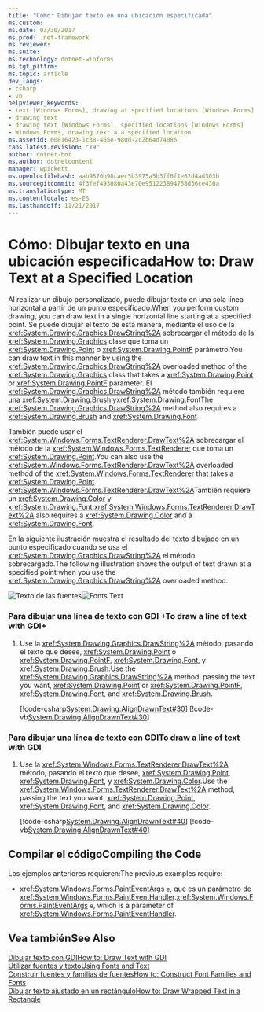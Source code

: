 ```yaml
---
title: "Cómo: Dibujar texto en una ubicación especificada"
ms.custom: 
ms.date: 03/30/2017
ms.prod: .net-framework
ms.reviewer: 
ms.suite: 
ms.technology: dotnet-winforms
ms.tgt_pltfrm: 
ms.topic: article
dev_langs:
- csharp
- vb
helpviewer_keywords:
- text [Windows Forms], drawing at specified locations [Windows Forms]
- drawing text
- drawing text [Windows Forms], specified locations [Windows Forms]
- Windows Forms, drawing text a a specified location
ms.assetid: 60816423-1c38-465e-980d-2c2b64d74086
caps.latest.revision: "19"
author: dotnet-bot
ms.author: dotnetcontent
manager: wpickett
ms.openlocfilehash: aab9570b98caec5b3975a5b3ff6f1e62d4ad303b
ms.sourcegitcommit: 4f3fef493080a43e70e951223894768d36ce430a
ms.translationtype: MT
ms.contentlocale: es-ES
ms.lasthandoff: 11/21/2017
---
```

# <a name="how-to-draw-text-at-a-specified-location"></a><span data-ttu-id="ca14a-102">Cómo: Dibujar texto en una ubicación especificada</span><span class="sxs-lookup"><span data-stu-id="ca14a-102">How to: Draw Text at a Specified Location</span></span>
<span data-ttu-id="ca14a-103">Al realizar un dibujo personalizado, puede dibujar texto en una sola línea horizontal a partir de un punto especificado.</span><span class="sxs-lookup"><span data-stu-id="ca14a-103">When you perform custom drawing, you can draw text in a single horizontal line starting at a specified point.</span></span> <span data-ttu-id="ca14a-104">Se puede dibujar el texto de esta manera, mediante el uso de la <xref:System.Drawing.Graphics.DrawString%2A> sobrecargar el método de la <xref:System.Drawing.Graphics> clase que toma un <xref:System.Drawing.Point> o <xref:System.Drawing.PointF> parámetro.</span><span class="sxs-lookup"><span data-stu-id="ca14a-104">You can draw text in this manner by using the <xref:System.Drawing.Graphics.DrawString%2A> overloaded method of the <xref:System.Drawing.Graphics> class that takes a <xref:System.Drawing.Point> or <xref:System.Drawing.PointF> parameter.</span></span> <span data-ttu-id="ca14a-105">El <xref:System.Drawing.Graphics.DrawString%2A> método también requiere una <xref:System.Drawing.Brush> y<xref:System.Drawing.Font></span><span class="sxs-lookup"><span data-stu-id="ca14a-105">The <xref:System.Drawing.Graphics.DrawString%2A> method also requires a <xref:System.Drawing.Brush> and <xref:System.Drawing.Font></span></span>  
  
 <span data-ttu-id="ca14a-106">También puede usar el <xref:System.Windows.Forms.TextRenderer.DrawText%2A> sobrecargar el método de la <xref:System.Windows.Forms.TextRenderer> que toma un <xref:System.Drawing.Point>.</span><span class="sxs-lookup"><span data-stu-id="ca14a-106">You can also use the <xref:System.Windows.Forms.TextRenderer.DrawText%2A> overloaded method of the <xref:System.Windows.Forms.TextRenderer> that takes a <xref:System.Drawing.Point>.</span></span> <span data-ttu-id="ca14a-107"><xref:System.Windows.Forms.TextRenderer.DrawText%2A>También requiere un <xref:System.Drawing.Color> y <xref:System.Drawing.Font>.</span><span class="sxs-lookup"><span data-stu-id="ca14a-107"><xref:System.Windows.Forms.TextRenderer.DrawText%2A> also requires a <xref:System.Drawing.Color> and a <xref:System.Drawing.Font>.</span></span>  
  
 <span data-ttu-id="ca14a-108">En la siguiente ilustración muestra el resultado del texto dibujado en un punto especificado cuando se usa el <xref:System.Drawing.Graphics.DrawString%2A> el método sobrecargado.</span><span class="sxs-lookup"><span data-stu-id="ca14a-108">The following illustration shows the output of text drawn at a specified point when you use the <xref:System.Drawing.Graphics.DrawString%2A> overloaded method.</span></span>  
  
 <span data-ttu-id="ca14a-109">![Texto de las fuentes](../../../../docs/framework/winforms/advanced/media/csfontstext1.png "csfontstext1")</span><span class="sxs-lookup"><span data-stu-id="ca14a-109">![Fonts Text](../../../../docs/framework/winforms/advanced/media/csfontstext1.png "csfontstext1")</span></span>  
  
### <a name="to-draw-a-line-of-text-with-gdi"></a><span data-ttu-id="ca14a-110">Para dibujar una línea de texto con GDI +</span><span class="sxs-lookup"><span data-stu-id="ca14a-110">To draw a line of text with GDI+</span></span>  
  
1.  <span data-ttu-id="ca14a-111">Use la <xref:System.Drawing.Graphics.DrawString%2A> método, pasando el texto que desee, <xref:System.Drawing.Point> o <xref:System.Drawing.PointF>, <xref:System.Drawing.Font>, y <xref:System.Drawing.Brush>.</span><span class="sxs-lookup"><span data-stu-id="ca14a-111">Use the <xref:System.Drawing.Graphics.DrawString%2A> method, passing the text you want, <xref:System.Drawing.Point> or <xref:System.Drawing.PointF>, <xref:System.Drawing.Font>, and <xref:System.Drawing.Brush>.</span></span>  
  
     [!code-csharp[System.Drawing.AlignDrawnText#30](../../../../samples/snippets/csharp/VS_Snippets_Winforms/System.Drawing.AlignDrawnText/CS/Form1.cs#30)]
     [!code-vb[System.Drawing.AlignDrawnText#30](../../../../samples/snippets/visualbasic/VS_Snippets_Winforms/System.Drawing.AlignDrawnText/VB/Form1.vb#30)]  
  
### <a name="to-draw-a-line-of-text-with-gdi"></a><span data-ttu-id="ca14a-112">Para dibujar una línea de texto con GDI</span><span class="sxs-lookup"><span data-stu-id="ca14a-112">To draw a line of text with GDI</span></span>  
  
1.  <span data-ttu-id="ca14a-113">Use la <xref:System.Windows.Forms.TextRenderer.DrawText%2A> método, pasando el texto que desee, <xref:System.Drawing.Point>, <xref:System.Drawing.Font>, y <xref:System.Drawing.Color>.</span><span class="sxs-lookup"><span data-stu-id="ca14a-113">Use the <xref:System.Windows.Forms.TextRenderer.DrawText%2A> method, passing the text you want, <xref:System.Drawing.Point>, <xref:System.Drawing.Font>, and <xref:System.Drawing.Color>.</span></span>  
  
     [!code-csharp[System.Drawing.AlignDrawnText#40](../../../../samples/snippets/csharp/VS_Snippets_Winforms/System.Drawing.AlignDrawnText/CS/Form1.cs#40)]
     [!code-vb[System.Drawing.AlignDrawnText#40](../../../../samples/snippets/visualbasic/VS_Snippets_Winforms/System.Drawing.AlignDrawnText/VB/Form1.vb#40)]  
  
## <a name="compiling-the-code"></a><span data-ttu-id="ca14a-114">Compilar el código</span><span class="sxs-lookup"><span data-stu-id="ca14a-114">Compiling the Code</span></span>  
 <span data-ttu-id="ca14a-115">Los ejemplos anteriores requieren:</span><span class="sxs-lookup"><span data-stu-id="ca14a-115">The previous examples require:</span></span>  
  
-   <span data-ttu-id="ca14a-116"><xref:System.Windows.Forms.PaintEventArgs>  `e`, que es un parámetro de <xref:System.Windows.Forms.PaintEventHandler>.</span><span class="sxs-lookup"><span data-stu-id="ca14a-116"><xref:System.Windows.Forms.PaintEventArgs>  `e`, which is a parameter of <xref:System.Windows.Forms.PaintEventHandler>.</span></span>  
  
## <a name="see-also"></a><span data-ttu-id="ca14a-117">Vea también</span><span class="sxs-lookup"><span data-stu-id="ca14a-117">See Also</span></span>  
 [<span data-ttu-id="ca14a-118">Dibujar texto con GDI</span><span class="sxs-lookup"><span data-stu-id="ca14a-118">How to: Draw Text with GDI</span></span>](../../../../docs/framework/winforms/advanced/how-to-draw-text-with-gdi.md)  
 [<span data-ttu-id="ca14a-119">Utilizar fuentes y texto</span><span class="sxs-lookup"><span data-stu-id="ca14a-119">Using Fonts and Text</span></span>](../../../../docs/framework/winforms/advanced/using-fonts-and-text.md)  
 [<span data-ttu-id="ca14a-120">Construir fuentes y familias de fuentes</span><span class="sxs-lookup"><span data-stu-id="ca14a-120">How to: Construct Font Families and Fonts</span></span>](../../../../docs/framework/winforms/advanced/how-to-construct-font-families-and-fonts.md)  
 [<span data-ttu-id="ca14a-121">Dibujar texto ajustado en un rectángulo</span><span class="sxs-lookup"><span data-stu-id="ca14a-121">How to: Draw Wrapped Text in a Rectangle</span></span>](../../../../docs/framework/winforms/advanced/how-to-draw-wrapped-text-in-a-rectangle.md)
